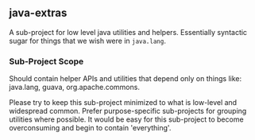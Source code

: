 ## java-extras

A sub-project for low level java utilities and helpers.
Essentially syntactic sugar for things that we wish were in `java.lang`.


### Sub-Project Scope

Should contain helper APIs and utilities that depend only on things
like: java.lang, guava, org.apache.commons.

Please try to keep this sub-project minimized to what is low-level and widespread
common. Prefer purpose-specific sub-projects for grouping utilities where possible.
It would be easy for this sub-project to become overconsuming and begin
to contain 'everything'.